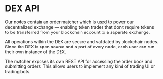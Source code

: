 # DEX API

Our nodes contain an order matcher which is used to power our decentralized exchange — enabling token trades that don’t require tokens to be transferred from your blockchain account to a separate exchange.

All operations within the DEX are secure and validated by blockchain nodes. Since the DEX is open source and a part of every node, each user can run their own instance of the DEX.

The matcher exposes its own REST API for accessing the order book and submitting orders. This allows users to implement any kind of trading UI or trading bots.

